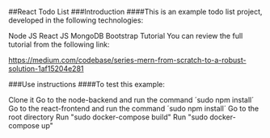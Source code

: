 ##React Todo List
###Introduction
####This is an example todo list project, developed in the following technologies:

Node JS
React JS
MongoDB
Bootstrap
Tutorial
You can review the full tutorial from the following link:

https://medium.com/codebase/series-mern-from-scratch-to-a-robust-solution-1af15204e281

###Use instructions
####To test this example:

Clone it
Go to the node-backend and run the command ´sudo npm install´
Go to the react-frontend and run the command ´sudo npm install´
Go to the root directory
Run "sudo docker-compose build"
Run "sudo docker-compose up"
